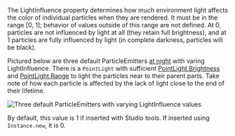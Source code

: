 The LightInfluence property determines how much environment light affects the color of individual particles when they are rendered. It must be in the range [0, 1]; behavior of values outside of this range are not defined. At 0, particles are not influenced by light at all (they retain full brightness), and at 1 particles are fully influenced by light (in complete darkness, particles will be black).

Pictured below are three default ParticleEmitters [at night][1] with varing LightInfluence. There is a `PointLight` with sufficient [PointLight.Brightness](https://developer.roblox.com/search#stq=Brightness) and [PointLight.Range](https://developer.roblox.com/api-reference/property/PointLight/Range) to light the particles near to their parent parts. Take note of how each particle is affected by the lack of light close to the end of their lifetime.

![Three default ParticleEmitters with varying LightInfluence values][2]

By default, this value is 1 if inserted with Studio tools. If inserted using `Instance.new`, it is 0.

[1]: https://www.youtube.com/watch?v=bLIVeQgS_pI

[2]: https://developer.roblox.com/assets/blt0978dec6faf6d7ae/ParticleEmitter_LightInfluence.png